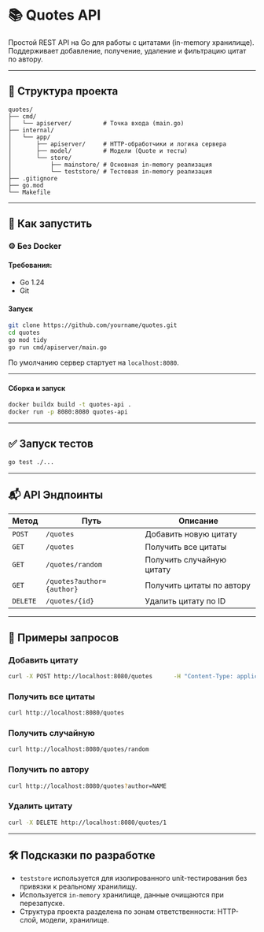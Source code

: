 # 📚 Quotes API

Простой REST API на Go для работы с цитатами (in-memory хранилище). Поддерживает добавление, получение, удаление и фильтрацию цитат по автору.

---

## 📁 Структура проекта

```
quotes/
├── cmd/
│   └── apiserver/         # Точка входа (main.go)
├── internal/
│   └── app/
│       ├── apiserver/     # HTTP-обработчики и логика сервера
│       ├── model/         # Модели (Quote и тесты)
│       └── store/
│           ├── mainstore/ # Основная in-memory реализация
│           └── teststore/ # Тестовая in-memory реализация
├── .gitignore
├── go.mod
└── Makefile
```

---

## 🚀 Как запустить

### ⚙️ Без Docker

#### Требования:
- Go 1.24
- Git

#### Запуск

```bash
git clone https://github.com/yourname/quotes.git
cd quotes
go mod tidy
go run cmd/apiserver/main.go
```

По умолчанию сервер стартует на `localhost:8080`.

---

#### Сборка и запуск

```bash
docker buildx build -t quotes-api .
docker run -p 8080:8080 quotes-api
```

---

## ✅ Запуск тестов

```bash
go test ./...
```

---

## 📬 API Эндпоинты

| Метод | Путь | Описание |
|-------|------|----------|
| `POST` | `/quotes` | Добавить новую цитату |
| `GET` | `/quotes` | Получить все цитаты |
| `GET` | `/quotes/random` | Получить случайную цитату |
| `GET` | `/quotes?author={author}` | Получить цитаты по автору |
| `DELETE` | `/quotes/{id}` | Удалить цитату по ID |

---

## 🔁 Примеры запросов

### Добавить цитату

```bash
curl -X POST http://localhost:8080/quotes      -H "Content-Type: application/json"      -d '{"author":"Seneca", "quote":"While we teach, we learn."}'
```

### Получить все цитаты

```bash
curl http://localhost:8080/quotes
```

### Получить случайную

```bash
curl http://localhost:8080/quotes/random
```

### Получить по автору

```bash
curl http://localhost:8080/quotes?author=NAME
```

### Удалить цитату

```bash
curl -X DELETE http://localhost:8080/quotes/1
```

---

## 🛠 Подсказки по разработке

- `teststore` используется для изолированного unit-тестирования без привязки к реальному хранилищу.
- Используется `in-memory` хранилище, данные очищаются при перезапуске.
- Структура проекта разделена по зонам ответственности: HTTP-слой, модели, хранилище.